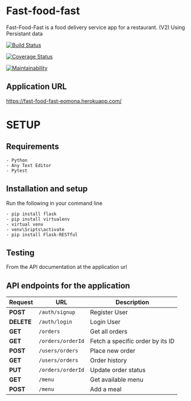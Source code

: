 # Fast-food-fast
Fast-Food-Fast is a food delivery service app for a restaurant. (V2) Using Persistant data

[![Build Status](https://travis-ci.com/Opio-Emmanuel-Omona/Fast-food-fast.svg?branch=feedback)](https://travis-ci.com/Opio-Emmanuel-Omona/Fast-food-fast)

[![Coverage Status](https://coveralls.io/repos/github/Opio-Emmanuel-Omona/Fast-food-fast/badge.svg?branch=feedback)](https://coveralls.io/github/Opio-Emmanuel-Omona/Fast-food-fast?branch=feedback)

[![Maintainability](https://api.codeclimate.com/v1/badges/72822b2801edfcc8895b/maintainability)](https://codeclimate.com/github/Opio-Emmanuel-Omona/Fast-food-fast/maintainability)


## Application URL
https://fast-food-fast-eomona.herokuapp.com/

# SETUP
## Requirements
    - Python
    - Any Text Editor
    - Pytest

## Installation and setup
Run the following in your command line

    - pip install flask
    - pip install virtualenv
    - virtual venv
    - venv\Sripts\activate 
    - pip install Flask-RESTful

## Testing
From the API documentation at the application url


## API endpoints for the application
Request|URL|Description
---|---|---
**POST**|`/auth/signup`|Register User
**DELETE**|`/auth/login`|Login User
**GET**|`/orders`|Get all orders
**GET**|`/orders/orderId`|Fetch a specific order by its ID
**POST**|`/users/orders`|Place new order
**GET**|`/users/orders`|Order history
**PUT**|`/orders/orderId`|Update order status
**GET**|`/menu`|Get available menu
**POST**|`/menu`|Add a meal
